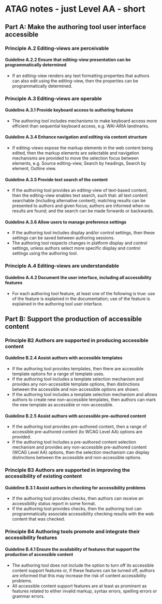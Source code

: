 # ATAG notes - just Level AA - short

## Part A: Make the authoring tool user interface accessible

### Principle A.2 Editing-views are perceivable

#### Guideline A.2.2 Ensure that editing-view presentation can be programmatically determined

- If an editing-view renders any text formatting properties that authors can also edit using the editing-view, then the properties can be programmatically determined.

### Principle A.3 Editing-views are operable

#### Guideline A.3.1 **Provide keyboard access to authoring features**
- The authoring tool includes mechanisms to make keyboard access more efficient than sequential keyboard access, e.g. WAI-ARIA landmarks.

#### Guideline A.3.4 **Enhance navigation and editing via content structure**

- If editing-views expose the markup elements in the web content being edited, then the markup elements are selectable and navigation mechanisms are provided to move the selection focus between elements, e.g. Source editing-view, Search by headings, Search by element, Outline view.

#### Guideline A.3.5 **Provide text search of the content**

- If the authoring tool provides an editing-view of text-based content, then the editing-view enables text search, such that: all text content searchable (including alternative content); matching results can be presented to authors and given focus; authors are informed when no results are found; and the search can be made forwards or backwards.

#### Guideline A.3.6 Allow users to manage preference settings

- If the authoring tool includes display and/or control settings, then these settings can be saved between authoring sessions.
- The authoring tool respects changes in platform display and control settings, unless authors select more specific display and control settings using the authoring tool.

### Principle A.4 Editing-views are understandable

#### Guideline A.4.2 Document the user interface, including all accessibility features

- For each authoring tool feature, at least one of the following is true: use of the feature is explained in the documentation; use of the feature is explained in the authoring tool user interface.

## Part B: Support the production of accessible content

### Principle B2 Authors are supported in producing accessible content

#### Guideline B.2.4 Assist authors with accessible templates

- If the authoring tool provides templates, then there are accessible template options for a range of template uses. 
- If the authoring tool includes a template selection mechanism and provides any non-accessible template options, then distinctions between the accessible and non-accessible options are shown.
- If the authoring tool includes a template selection mechanism and allows authors to create new non-accessible templates, then authors can mark the new template as accessible or non-accessible.

#### Guideline B.2.5 Assist authors with accessible pre-authored content

- If the authoring tool provides pre-authored content, then a range of accessible pre-authored content (to WCAG Level AA) options are provided.
- If the authoring tool includes a pre-authored content selection mechanism and provides any non-accessible pre-authored content (WCAG Level AA) options, then the selection mechanism can display distinctions between the accessible and non-accessible options.

### Principle B3 Authors are supported in improving the accessibility of existing content

#### Guideline B.3.1 Assist authors in checking for accessibility problems

- If the authoring tool provides checks, then authors can receive an accessibility status report in some format.
- If the authoring tool provides checks, then the authoring tool can programmatically associate accessibility checking results with the web content that was checked.

### Principle B4 Authoring tools promote and integrate their accessibility features

#### Guideline B.4.1 Ensure the availability of features that support the production of accessible content

- The authoring tool does not include the option to turn off its accessible content support features or, if these features can be turned off, authors are informed that this may increase the risk of content accessibility problems.
- All accessible content support features are at least as prominent as features related to either invalid markup, syntax errors, spelling errors or grammar errors. 

